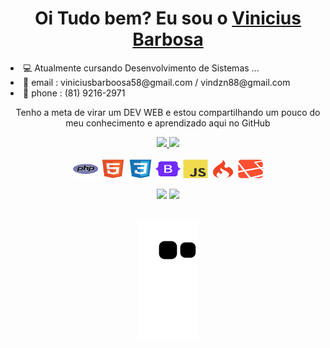 
    
<div>
  
  <h1 align="center">
    Oi Tudo bem? Eu sou o 
    <a href="https://www.linkedin.com/in/vinicius-barboosa-2542b0251/">Vinicius Barbosa </a>
  </h1>
  <li>💻 Atualmente cursando Desenvolvimento de Sistemas ...</li>
  <li>📧 email : viniciusbarboosa58@gmail.com / vindzn88@gmail.com</li>
  <li>📱 phone : (81) 9216-2971 
  <br>
  <p align="center">
    Tenho a meta de virar um DEV WEB e estou compartilhando um pouco do meu conhecimento e aprendizado aqui no GitHub
  </p>
  
</div>

<div align="center">
  <a href="https://github.com/viniciusbarboosa">
    <img height="150em" src="https://github-readme-stats.vercel.app/api?username=viniciusbarboosa&count_private=true&include_all_commits=true&show_icons=true&theme=dracula&hide_border=false&show_owner=true"/>
    <img height="150em" src="https://github-readme-stats.vercel.app/api/top-langs/?username=viniciusbarboosa&theme=dracula&hide_border=false&&layout=compact"/>
  </a>
</div>

<div align="center" valign="top"><br>
  
<img align="center" alt="PHP" height="30" width="40" src="https://raw.githubusercontent.com/devicons/devicon/master/icons/php/php-original.svg">
<img align="center" alt="HTML" height="30" width="40" src="https://raw.githubusercontent.com/devicons/devicon/master/icons/html5/html5-original.svg">
<img align="center" alt="CSS" height="30" width="40" src="https://raw.githubusercontent.com/devicons/devicon/master/icons/css3/css3-original.svg">
<img align="center" alt="Bootstrap" height="30" width="40" src="https://raw.githubusercontent.com/devicons/devicon/master/icons/bootstrap/bootstrap-plain.svg">
<img align="center" alt="JavaScript" height="30" width="40" src="https://raw.githubusercontent.com/devicons/devicon/master/icons/javascript/javascript-original.svg">
<img align="center" alt="CodeIgniter" height="30" width="40" src="https://raw.githubusercontent.com/devicons/devicon/master/icons/codeigniter/codeigniter-plain.svg">
<img align="center" alt="Laravel" height="30" width="40" src="https://raw.githubusercontent.com/devicons/devicon/master/icons/laravel/laravel-plain.svg">

</div><br>

<div align="center">
  <a href="https://www.linkedin.com/in/vinicius-barboosa-2542b0251/" target="_blank"><img src="https://img.shields.io/badge/-LinkedIn-%230077B5?style=for-the-badge&logo=linkedin&logoColor=white" target="_blank"></a> 
  <a href="https://github.com/viniciusbarboosa" target="_blank">
  <img src="https://img.shields.io/badge/-GitHub-%23181717?style=for-the-badge&logo=github" target="_blank">
  </a>
</div>
<br>

<div align="center">
    
  ![Snake animation](https://github.com/viniciusbarboosa/viniciusbarboosa/blob/output/github-contribution-grid-snake.svg)
    
</div>
